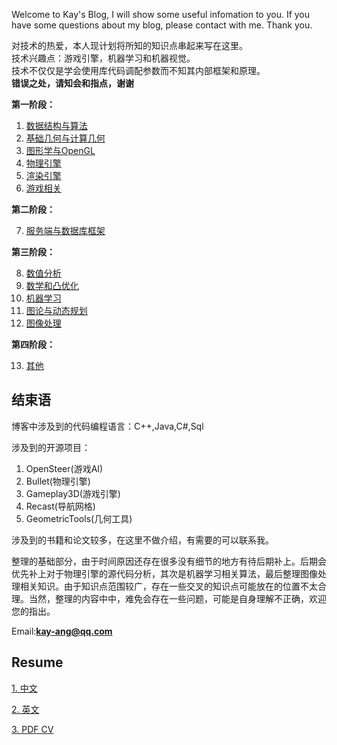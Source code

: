 
Welcome to Kay's Blog, I will show some useful infomation to you.
If you have some questions about my blog, please contact with me.
Thank you.    

对技术的热爱，本人现计划将所知的知识点串起来写在这里。   
技术兴趣点：游戏引擎，机器学习和机器视觉。   
技术不仅仅是学会使用库代码调配参数而不知其内部框架和原理。   
**错误之处，请知会和指点，谢谢**      

**第一阶段：**  

1. [数据结构与算法](datastructures/index.md)  
2. [基础几何与计算几何](geometry/index.md)  
3. [图形学与OpenGL](cg/index.md)  
4. [物理引擎](physics/index.md)  
5. [渲染引擎](render/index.md)  
6. [游戏相关](game/index.md)  

**第二阶段：**  

7. [服务端与数据库框架](server/index.md)  

**第三阶段：**  

8. [数值分析](numeric_analysis/index.md)  
9. [数学和凸优化](math/index.md)   
10. [机器学习](machine_learning/index.md)  
11. [图论与动态规划](graph/index.md)  
12. [图像处理](image_process/index.md)  

**第四阶段：**  

13. [其他](other/index.md)  

##  结束语   

博客中涉及到的代码编程语言：C++,Java,C#,Sql     

涉及到的开源项目：  
1. OpenSteer(游戏AI)   
2. Bullet(物理引擎)   
3. Gameplay3D(游戏引擎)   
4. Recast(导航网格)  
5. GeometricTools(几何工具)    
 
涉及到的书籍和论文较多，在这里不做介绍，有需要的可以联系我。      

整理的基础部分，由于时间原因还存在很多没有细节的地方有待后期补上。后期会优先补上对于物理引擎的源代码分析，其次是机器学习相关算法，最后整理图像处理相关知识。由于知识点范围较广，存在一些交叉的知识点可能放在的位置不太合理。当然，整理的内容中中，难免会存在一些问题，可能是自身理解不正确，欢迎您的指出。   

Email:**kay-ang@qq.com**  

## Resume  

[1. 中文](resume/jianli.png)   

[2. 英文](resume/resume.png)   

[3. PDF CV](resume/kay.pdf)  
